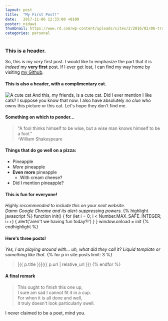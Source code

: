 ```yaml
---
layout: post
title:  "My First Post!"
date:   2017-11-06 12:33:00 +0100
poster: nidawi
thumbnail: https://www.rd.com/wp-content/uploads/sites/2/2016/02/06-train-cat-shake-hands.jpg
categories: personal
---
```

### This is a **header**.
So, this is my _very_ first post. I would like to emphasize the part that it is _indeed_ my **very first** post.
If I ever get lost, I can find my way home by visiting [my Github](https://github.com/1dv022/ja222ts-examination-1).
#### This is also a header, with a complimentary cat.
![A cute cat](https://www.rd.com/wp-content/uploads/sites/2/2016/02/06-train-cat-shake-hands.jpg)
And this, my friends, is a cute cat. Did I ever mention I like cats? I suppose you know that now. I also have absolutely _no clue_ who owns this picture or this cat. Let's hope they don't find me.
#### Something on which to ponder...
> "A fool thinks himself to be wise, but a wise man knows himself to be a fool."  
> -William Shakespeare

#### Things that do go well on a pizza:
* Pineapple
* _More_ pineapple
* **Even more** pineapple
  * With cream cheese?
* Did I mention pineapple?

#### This is fun for everyone!
_Highly recommended to include this on your next website.  
Damn Google Chrome and its alert-suppressing powers._
{% highlight javascript %}
function init() {
  for (let i = 0; i < Number.MAX_SAFE_INTEGER; i++) {
    alert('aren\'t we having fun today?!')
  }
}
window.onload = init
{% endhighlight %}

#### Here's three posts!
_Yes, I am playing around with... uh, what did they call it? Liquid template or something like that._
{% for p in site.posts limit: 3 %}
> [{{ p.title }}]({{ p.url | relative_url }})
{% endfor %}

#### A final remark
> This ought to finish this one up,  
> I sure am sad I cannot fit it in a cup.  
> For when it is all done and well,  
> it truly doesn't look particularly swell.

I never claimed to be a poet, mind you.

